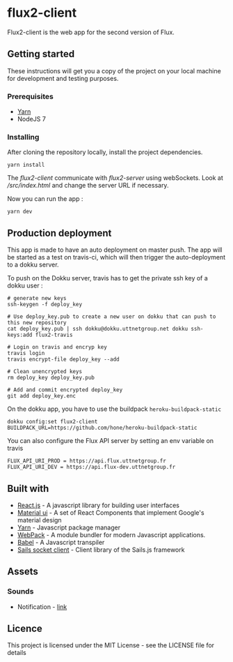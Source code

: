 # flux2-client

Flux2-client is the web app for the second version of Flux.

## Getting started

These instructions will get you a copy of the project on your local machine for development and testing purposes.

### Prerequisites

* [Yarn](https://yarnpkg.com/lang/en/docs/install/)
* NodeJS 7

### Installing

After cloning the repository locally, install the project dependencies.

```
yarn install
```

The *flux2-client* communicate with *flux2-server* using webSockets.
Look at */src/index.html* and change the server URL if necessary.

Now you can run the app :

```
yarn dev
```

## Production deployment
This app is made to have an auto deployment on master push. The app will be started as a test on travis-ci, which will then trigger the auto-deployment to a dokku server.

To push on the Dokku server, travis has to get the private ssh key of a dokku user :

```
# generate new keys
ssh-keygen -f deploy_key

# Use deploy_key.pub to create a new user on dokku that can push to this new repository
cat deploy_key.pub | ssh dokku@dokku.uttnetgroup.net dokku ssh-keys:add flux2-travis

# Login on travis and encryp key
travis login
travis encrypt-file deploy_key --add

# Clean unencrypted keys
rm deploy_key deploy_key.pub

# Add and commit encrypted deploy_key
git add deploy_key.enc
```

On the dokku app, you have to use the buildpack `heroku-buildpack-static`

```
dokku config:set flux2-client BUILDPACK_URL=https://github.com/hone/heroku-buildpack-static
```

You can also configure the Flux API server by setting an env variable on travis
```
FLUX_API_URI_PROD = https://api.flux.uttnetgroup.fr
FLUX_API_URI_DEV = https://api.flux-dev.uttnetgroup.fr
```

## Built with

- [React.js](https://facebook.github.io/react/) - A javascript library for building user interfaces
- [Material ui](https://material-ui-1dab0.firebaseapp.com/#/layout/responsive-ui) - A set of React Components that implement Google's material design
- [Yarn](https://yarnpkg.com/) - Javascript package manager
- [WebPack](https://webpack.js.org/concepts/) - A module bundler for modern Javascript applications.
- [Babel](https://babeljs.io/) - A Javascript transpiler
- [Sails socket client](http://sailsjs.com/documentation/reference/web-sockets/socket-client) - Client library of the Sails.js framework

## Assets

### Sounds

- Notification - [link](https://www.freesound.org/people/elmasmalo1/sounds/377017/)

## Licence

This project is licensed under the MIT License - see the LICENSE file for details
